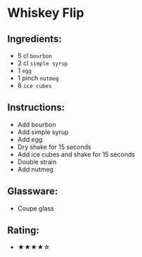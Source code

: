 # Whiskey Flip

## Ingredients:
- 5 cl `bourbon`
- 2 cl `simple syrup`
- 1 `egg`
- 1 pinch `nutmeg`
- 8 `ice cubes`

## Instructions:
- Add bourbon
- Add simple syrup
- Add egg
- Dry shake for 15 seconds
- Add ice cubes and shake for 15 seconds
- Double strain
- Add nutmeg

## Glassware:
- Coupe glass

## Rating:
- ★★★★☆